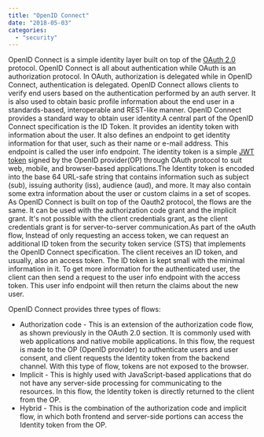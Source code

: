 ```yaml
---
title: "OpenID Connect"
date: "2018-05-03"
categories: 
  - "security"
---
```


OpenID Connect is a simple identity layer built on top of the [OAuth 2.0](http://pradeeploganathan.com/security/oauth-2-0-introduction/) protocol. OpenID Connect is all about authentication while OAuth is an authorization protocol. In OAuth, authorization is delegated while in OpenID Connect, authentication is delegated. OpenID Connect allows clients to verify end users based on the authentication performed by an auth server. It is also used to obtain basic profile information about the end user in a standards-based, interoperable and REST-like manner. OpenID Connect provides a standard way to obtain user identity.A central part of the OpenID Connect specification is the ID Token. It provides an identity token with information about the user. It also defines an endpoint to get identity information for that user, such as their name or e-mail address. This endpoint is called the user info endpoint. The identity token is a simple [JWT token](http://pradeeploganathan.com/security/jwt/) signed by the OpenID provider(OP) through OAuth protocol to suit web, mobile, and browser-based applications.The Identity token is encoded into the base 64 URL-safe string that contains information such as subject (sub), issuing authority (iss), audience (aud), and more. It may also contain some extra information about the user or custom claims in a set of scopes. As OpenID Connect is built on top of the Oauth2 protocol, the flows are the same. It can be used with the authorization code grant and the implicit grant. It's not possible with the client credentials grant, as the client credentials grant is for server-to-server communication.As part of the oAuth flow, Instead of only requesting an access token, we can request an additional ID token from the security token service (STS) that implements the OpenID Connect specification. The client receives an ID token, and usually, also an access token. The ID token is kept small with the minimal information in it. To get more information for the authenticated user, the client can then send a request to the user info endpoint with the access token. This user info endpoint will then return the claims about the new user.

OpenID Connect provides three types of flows:

- Authorization code - This is an extension of the authorization code flow, as shown previously in the OAuth 2.0 section. It is commonly used with web applications and native mobile applications. In this flow, the request is made to the OP (OpenID provider) to authenticate users and user consent, and client requests the Identity token from the backend channel. With this type of flow, tokens are not exposed to the browser.
- Implicit - This is highly used with JavaScript-based applications that do not have any server-side processing for communicating to the resources. In this flow, the Identity token is directly returned to the client from the OP.
- Hybrid - This is the combination of the authorization code and implicit flow, in which both frontend and server-side portions can access the Identity token from the OP.
